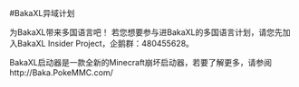 #BakaXL异域计划

为BakaXL带来多国语言吧！
若您想要参与进BakaXL的多国语言计划，请您先加入BakaXL Insider Project，企鹅群：480455628。

BakaXL启动器是一款全新的Minecraft崩坏启动器，若要了解更多，请参阅http://Baka.PokeMMC.com/